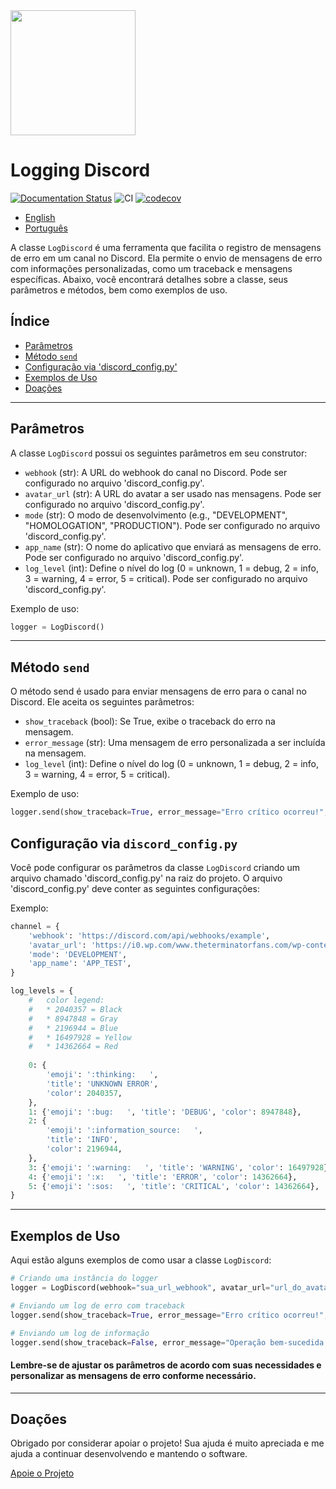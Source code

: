 <img src="https://logging-discord.readthedocs.io/en/latest/img/logo.png" width="200">

# Logging Discord
[![Documentation Status](https://readthedocs.org/projects/logging-discord/badge/?version=latest)](https://logging-discord.readthedocs.io/en/latest/?badge=latest)
![CI](https://github.com/brunobrown/logging-discord/actions/workflows/pipeline.yml/badge.svg)
[![codecov](https://codecov.io/gh/brunobrown/logging-discord/graph/badge.svg?token=XTB97RAJA6)](https://codecov.io/gh/brunobrown/logging-discord)

- [English](README.md)
- [Português](README-pt.md)

A classe `LogDiscord` é uma ferramenta que facilita o registro de mensagens de erro em um canal no Discord. Ela permite o envio de mensagens de erro com informações personalizadas, como um traceback e mensagens específicas. Abaixo, você encontrará detalhes sobre a classe, seus parâmetros e métodos, bem como exemplos de uso.

## Índice

- [Parâmetros](#parâmetros)
- [Método `send`](#método-send)
- [Configuração via 'discord_config.py'](#configuração-via-discord_configpy)
- [Exemplos de Uso](#exemplos-de-uso)
- [Doações](#doações)

---

## Parâmetros

A classe `LogDiscord` possui os seguintes parâmetros em seu construtor:

- `webhook` (str): A URL do webhook do canal no Discord. Pode ser configurado no arquivo 'discord_config.py'.
- `avatar_url` (str): A URL do avatar a ser usado nas mensagens. Pode ser configurado no arquivo 'discord_config.py'.
- `mode` (str): O modo de desenvolvimento (e.g., "DEVELOPMENT", "HOMOLOGATION", "PRODUCTION"). Pode ser configurado no arquivo 'discord_config.py'.
- `app_name` (str): O nome do aplicativo que enviará as mensagens de erro. Pode ser configurado no arquivo 'discord_config.py'.
- `log_level` (int): Define o nível do log (0 = unknown, 1 = debug, 2 = info, 3 = warning, 4 = error, 5 = critical). Pode ser configurado no arquivo 'discord_config.py'.

Exemplo de uso:

```python
logger = LogDiscord()
```

---

## Método `send`

O método send é usado para enviar mensagens de erro para o canal no Discord.
Ele aceita os seguintes parâmetros:

* `show_traceback` (bool): Se True, exibe o traceback do erro na mensagem.
* `error_message` (str): Uma mensagem de erro personalizada a ser incluída na mensagem.
* `log_level` (int): Define o nível do log (0 = unknown, 1 = debug, 2 = info, 3 = warning, 4 = error, 5 = critical).

Exemplo de uso:

```python
logger.send(show_traceback=True, error_message="Erro crítico ocorreu!", log_level=5)
```

## Configuração via `discord_config.py`

Você pode configurar os parâmetros da classe `LogDiscord` criando um arquivo
chamado 'discord_config.py' na raiz do projeto. O arquivo 'discord_config.py'
deve conter as seguintes configurações:

Exemplo:

```python
channel = {
    'webhook': 'https://discord.com/api/webhooks/example',
    'avatar_url': 'https://i0.wp.com/www.theterminatorfans.com/wp-content/uploads/2012/09/the-terminator3.jpg?resize=900%2C450&ssl=1',
    'mode': 'DEVELOPMENT',
    'app_name': 'APP_TEST',
}

log_levels = {
    #   color legend:
    #   * 2040357 = Black
    #   * 8947848 = Gray
    #   * 2196944 = Blue
    #   * 16497928 = Yellow
    #   * 14362664 = Red
    
    0: {
        'emoji': ':thinking:   ',
        'title': 'UNKNOWN ERROR',
        'color': 2040357,
    },
    1: {'emoji': ':bug:   ', 'title': 'DEBUG', 'color': 8947848},
    2: {
        'emoji': ':information_source:   ',
        'title': 'INFO',
        'color': 2196944,
    },
    3: {'emoji': ':warning:   ', 'title': 'WARNING', 'color': 16497928},
    4: {'emoji': ':x:   ', 'title': 'ERROR', 'color': 14362664},
    5: {'emoji': ':sos:   ', 'title': 'CRITICAL', 'color': 14362664},
}
```

---

## Exemplos de Uso

Aqui estão alguns exemplos de como usar a classe `LogDiscord`:

```python
# Criando uma instância do logger
logger = LogDiscord(webhook="sua_url_webhook", avatar_url="url_do_avatar", mode="DEVELOPMENT", app_name="MeuApp")

# Enviando um log de erro com traceback
logger.send(show_traceback=True, error_message="Erro crítico ocorreu!", log_level=5)

# Enviando um log de informação
logger.send(show_traceback=False, error_message="Operação bem-sucedida.", log_level=2)
```

#### Lembre-se de ajustar os parâmetros de acordo com suas necessidades e personalizar as mensagens de erro conforme necessário.

---

## Doações

Obrigado por considerar apoiar o projeto! Sua ajuda é muito apreciada e me ajuda a continuar desenvolvendo e mantendo o software.

[Apoie o Projeto](https://logging-discord.readthedocs.io/en/latest/#support-the-project)